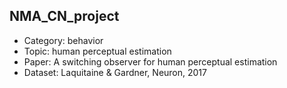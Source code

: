 ## NMA_CN_project

- Category: behavior
- Topic: human perceptual estimation
- Paper: A switching observer for human perceptual estimation
- Dataset: Laquitaine & Gardner, Neuron, 2017
